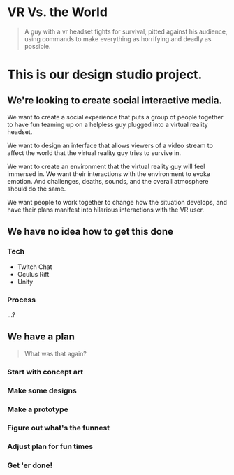 # VR Vs. the World
> A guy with a vr headset fights for survival, pitted against his audience, using commands to make everything as horrifying and deadly as possible.

# This is our design studio project.
## We're looking to create social interactive media.

We want to create a social experience that puts a group of people together to have fun teaming up on a helpless guy plugged into a virtual reality headset.

We want to design an interface that allows viewers of a video stream to affect the world that the virtual reality guy tries to survive in.

We want to create an environment that the virtual reality guy will feel immersed in. We want their interactions with the environment to evoke emotion. And challenges, deaths, sounds, and the overall atmosphere should do the same.

We want people to work together to change how the situation develops, and have their plans manifest into hilarious interactions with the VR user.

## We have no idea how to get this done
### Tech
- Twitch Chat
- Oculus Rift
- Unity

### Process
...?

## We have a plan
> What was that again?

### Start with concept art
### Make some designs
### Make a prototype
### Figure out what's the funnest
### Adjust plan for fun times
### Get 'er done!
